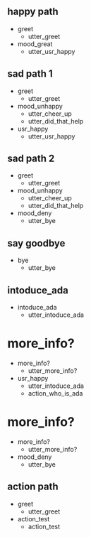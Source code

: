 ## happy path
* greet
  - utter_greet
* mood_great
  - utter_usr_happy

## sad path 1
* greet
  - utter_greet
* mood_unhappy
  - utter_cheer_up
  - utter_did_that_help
* usr_happy
  - utter_usr_happy

## sad path 2
* greet
  - utter_greet
* mood_unhappy
  - utter_cheer_up
  - utter_did_that_help
* mood_deny
  - utter_bye

## say goodbye
* bye
  - utter_bye

## intoduce_ada
* intoduce_ada
  - utter_intoduce_ada

# more_info?
* more_info?
  - utter_more_info?
* usr_happy
  - utter_intoduce_ada
  - action_who_is_ada

# more_info?
* more_info?
  - utter_more_info?
* mood_deny
  - utter_bye

## action path
* greet
  - utter_greet
* action_test
  - action_test
